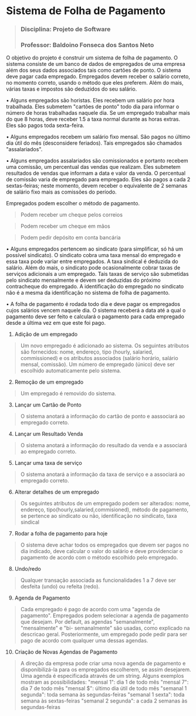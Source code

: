 # Sistema de Folha de Pagamento
>### Disciplina: Projeto de Software
>### Professor: Baldoino Fonseca dos Santos Neto

O objetivo do projeto é construir um sistema de folha de pagamento. O sistema consiste de um
banco de dados de empregados de uma empresa além dos seus dados associados tais como cartões
de ponto. O sistema deve pagar cada empregado. Empregados devem receber o salário correto, no
momento correto, usando o método que eles preferem. Além do mais, várias taxas e impostos são
deduzidos do seu salário.

• Alguns empregados são horistas. Eles recebem um salário por hora trabalhada. Eles
submetem "cartões de ponto" todo dia para informar o número de horas trabalhadas naquele
dia. Se um empregado trabalhar mais do que 8 horas, deve receber 1.5 a taxa normal
durante as horas extras. Eles são pagos toda sexta-feira.

• Alguns empregados recebem um salário fixo mensal. São pagos no último dia útil do mês
(desconsidere feriados). Tais empregados são chamados "assalariados".

• Alguns empregados assalariados são comissionados e portanto recebem uma comissão, um
percentual das vendas que realizam. Eles submetem resultados de vendas que informam a
data e valor da venda. O percentual de comissão varia de empregado para empregado. Eles
são pagos a cada 2 sextas-feiras; neste momento, devem receber o equivalente de 2 semanas
de salário fixo mais as comissões do período.

Empregados podem escolher o método de pagamento.

>Podem receber um cheque pelos correios

>Podem receber um cheque em mãos

>Podem pedir depósito em conta bancária

• Alguns empregados pertencem ao sindicato (para simplificar, só há um possível sindicato).
O sindicato cobra uma taxa mensal do empregado e essa taxa pode variar entre
empregados. A taxa sindical é deduzida do salário. Além do mais, o sindicato pode
ocasionalmente cobrar taxas de serviços adicionais a um empregado. Tais taxas de serviço
são submetidas pelo sindicato mensalmente e devem ser deduzidas do próximo
contracheque do empregado. A identificação do empregado no sindicato não é a mesma da
identificação no sistema de folha de pagamento.

• A folha de pagamento é rodada todo dia e deve pagar os empregados cujos salários vencem
naquele dia. O sistema receberá a data até a qual o pagamento deve ser feito e calculará o
pagamento para cada empregado desde a última vez em que este foi pago.

1. Adição de um empregado

>Um novo empregado é adicionado ao sistema. Os
seguintes atributos são fornecidos: nome, endereço, tipo
(hourly, salaried, commissioned) e os atributos
associados (salário horário, salário mensal, comissão).
Um número de empregado (único) deve ser escolhido
automaticamente pelo sistema.

2. Remoção de um empregado 

>Um empregado é removido do sistema.

3. Lançar um Cartão de Ponto 

>O sistema anotará a informação do cartão de ponto e aassociará ao empregado correto.

4. Lançar um Resultado Venda 

>O sistema anotará a informação do resultado da venda e a associará ao empregado correto.

5. Lançar uma taxa de serviço

>O sistema anotará a informação da taxa de serviço e a associará ao empregado correto.

6. Alterar detalhes de um empregado 

>Os seguintes atributos de um empregado podem ser alterados: nome, endereço,
tipo(hourly,salaried,commisioned), método de pagamento,
se pertence ao sindicato ou não, identificação no
sindicato, taxa sindical

7. Rodar a folha de pagamento para hoje 

>O sistema deve achar todos os empregados que devem
ser pagos no dia indicado, deve calcular o valor do salário
e deve providenciar o pagamento de acordo com o
método escolhido pelo empregado.

8. Undo/redo 

>Qualquer transação associada as funcionalidades 1 a 7 deve ser desfeita (undo) ou refeita (redo).

9. Agenda de Pagamento 

>Cada empregado é pago de acordo com uma "agenda de
pagamento". Empregados podem selecionar a agenda de
pagamento que desejam. Por default, as agendas
"semanalmente", "mensalmente" e "bi- semanalmente"
são usadas, como explicado na descricao geral. Posteriormente, um empregado pode pedir para
ser pago de acordo com qualquer uma dessas agendas.

10. Criação de Novas Agendas de Pagamento

>A direção da empresa pode criar uma nova agenda de
pagamento e disponibilizá-la para os empregados
escolherem, se assim desejarem. Uma agenda é
especificada através de um string. Alguns exemplos
mostram as possibilidades: "mensal 1": dia 1 de todo
mês "mensal 7": dia 7 de todo mês "mensal $": último
dia útil de todo mês "semanal 1 segunda": toda semana
às segundas-feiras "semanal 1 sexta": toda semana às
sextas-feiras "semanal 2 segunda": a cada 2 semanas às
segundas-feiras
